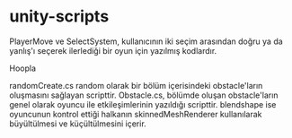 # unity-scripts

PlayerMove ve SelectSystem, kullanıcının iki seçim arasından doğru ya da yanlış'ı seçerek ilerlediği bir oyun için yazılmış kodlardır.

Hoopla

randomCreate.cs random olarak bir bölüm içerisindeki obstacle'ların oluşmasını sağlayan scripttir.
Obstacle.cs, bölümde oluşan obstacle'ların genel olarak oyuncu ile etkileşimlerinin yazıldığı scripttir.
blendshape ise oyuncunun kontrol ettiği halkanın skinnedMeshRenderer kullanılarak büyültülmesi ve küçültülmesini içerir.
